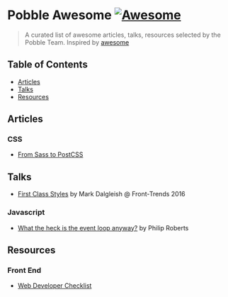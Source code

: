 # Pobble Awesome [![Awesome](https://cdn.rawgit.com/sindresorhus/awesome/d7305f38d29fed78fa85652e3a63e154dd8e8829/media/badge.svg)](https://github.com/sindresorhus/awesome)

> A curated list of awesome articles, talks, resources selected by the Pobble Team.
Inspired by [awesome](https://github.com/sindresorhus/awesome)

## Table of Contents
* [Articles](#articles)
* [Talks](#talks)
* [Resources](#resources)

## Articles
### CSS
* [From Sass to PostCSS](https://tylergaw.com/articles/sass-to-postcss)

## Talks
* [First Class Styles](https://www.youtube.com/watch?v=KmtgJ1d4zuY) by Mark Dalgleish @ Front-Trends 2016
### Javascript
* [What the heck is the event loop anyway?](https://www.youtube.com/watch?v=8aGhZQkoFbQ) by Philip Roberts

## Resources
### Front End
* [Web Developer Checklist](http://webdevchecklist.com/)
